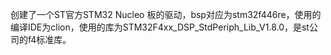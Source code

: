 创建了一个ST官方STM32 Nucleo 板的驱动，bsp对应为stm32f446re，使用的编译IDE为clion，使用的库为STM32F4xx_DSP_StdPeriph_Lib_V1.8.0，是st公司的f4标准库。